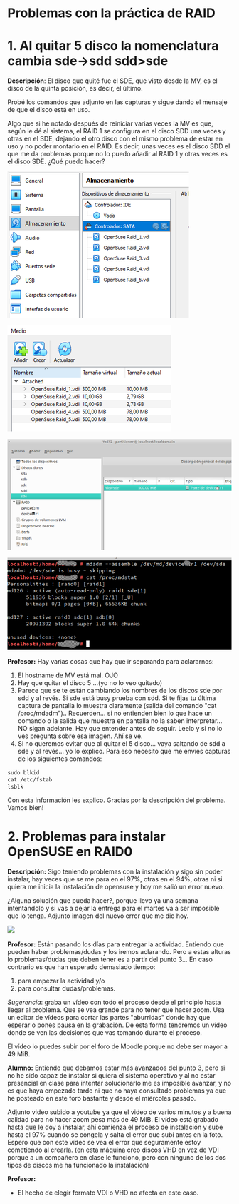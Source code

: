 
# Problemas con la práctica de RAID

# 1. Al quitar 5 disco la nomenclatura cambia sde->sdd sdd>sde

**Descripción**: El disco que quité fue el SDE, que visto desde la MV, es el disco de la quinta posición, es decir, el último.

Probé los comandos que adjunto en las capturas y sigue dando el mensaje de que el disco está en uso.

Algo que si he notado después de reiniciar varias veces la MV es que, según le dé al sistema, el RAID 1 se configura en el disco SDD una veces y otras en el SDE, dejando el otro disco con el mismo problema de estar en uso y no poder montarlo en el RAID. Es decir, unas veces es el disco SDD el que me da problemas porque no lo puedo añadir al RAID 1 y otras veces es el disco SDE. ¿Qué puedo hacer?

![](01/vbox-discos.png)

![](01/vbox-ficheros.png)

![](01/mv-particiones.png)

![](01/mv-comandos.png)

**Profesor:**
Hay varias cosas que hay que ir separando para aclararnos:
1) El hostname de MV está mal. OJO
2) Hay que quitar el disco 5 ...(yo no lo veo quitado)
3) Parece que se te están cambiando los nombres de los discos sde por sdd y al revés. Si sde está busy prueba con sdd. Si te fijas tu última captura de pantalla lo muestra claramente (salida del comando "cat /proc/mdadm").. Recuerden... si no entienden bien lo que hace un comando o la salida que muestra en pantalla no la saben interpretar... NO sigan adelante. Hay que entender antes de seguir. Leelo y si no lo ves pregunta sobre esa imagen. Ahí se ve.
4) Si no queremos evitar que al quitar el 5 disco... vaya saltando de sdd a sde y al revés... yo lo explico. Para eso necesito que me envíes capturas de los siguientes comandos:

```
sudo blkid
cat /etc/fstab
lsblk
```

Con esta información les explico. Gracias por la descripción del problema. Vamos bien!

# 2. Problemas para instalar OpenSUSE en RAID0

**Descripción:** Sigo teniendo problemas con la instalación y sigo sin poder instalar, hay veces que se me para en el 97%, otras en el 94%, otras ni si quiera me inicia la instalación de opensuse y hoy me salió un error nuevo.

¿Alguna solución que pueda hacer?, porque llevo ya una semana intentándolo y si vas a dejar la entrega para el martes va a ser imposible que lo tenga. Adjunto imagen del nuevo error que me dio hoy.

![](02/mv-instalacion-raid0.png)

**Profesor:** Están pasando los días para entregar la actividad.
Entiendo que pueden haber problemas/dudas y los iremos aclarando. Pero a estas alturas lo problemas/dudas que deben tener es a partir del punto 3...
En caso contrario es que han esperado demasiado tiempo:
1. para empezar la actividad y/o
2. para consultar dudas/problemas.

_Sugerencia_: graba un vídeo con todo el proceso desde el principio hasta llegar al problema. Que se vea grande para no tener que hacer zoom. Usa un editor de vídeos para cortar las partes "aburridas" donde hay que esperar o pones pausa en la grabación. De esta forma tendremos un vídeo donde se ven las decisiones que vas tomando durante el proceso.

El vídeo lo puedes subir por el foro de Moodle porque no debe ser mayor a 49 MiB.

**Alumno:** Entiendo que debamos estar más avanzados del punto 3, pero si no he sido capaz de instalar si quiera el sistema operativo y al no estar presencial en clase para intentar solucionarlo me es imposible avanzar, y no es que haya empezado tarde ni que no haya consultado problemas ya que he posteado en este foro bastante y desde el miércoles pasado.

Adjunto video subido a youtube ya que el video de varios minutos y a buena calidad para no hacer zoom pesa más de 49 MiB. El vídeo está grabado hasta que le doy a instalar, ahí comienza el proceso de instalación y sube hasta el 97% cuando se congela y salta el error que subí antes en la foto. Espero que con este vídeo se vea el error que seguramente estoy cometiendo al crearla. (en esta máquina creo discos VHD en vez de VDI porque a un compañero en clase le funcionó, pero con ninguno de los dos tipos de discos me ha funcionado la instalación)

**Profesor:**
* El hecho de elegir formato VDI o VHD no afecta en este caso.
